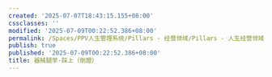 ```yaml
---
created: '2025-07-07T18:43:15.155+08:00'
cssclasses: ''
modified: '2025-07-09T00:22:52.386+08:00'
permalink: /Spaces/PPV人生管理系统/Pillars - 经营领域/Pillars - 人生经营领域/运动/增肌减脂计划/力量训练动作库/器械腿举-踩上（倒蹬）.md
publish: true
published: '2025-07-09T00:22:52.386+08:00'
title: 器械腿举-踩上（倒蹬）
---
```

